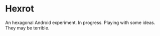 # Hexrot

An hexagonal Android experiment. In progress. Playing with some ideas. They may be terrible.
